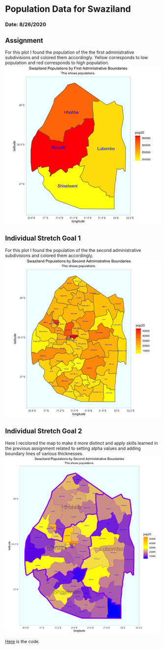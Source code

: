 # Population Data for Swaziland

### Date: 8/26/2020

## Assignment
For this plot I found the population of the the first administrative subdivisions and colored them accordingly. Yellow corresponds to low population and red corresponds to high population.
![Swaziland Population](images/swz_pop20.png)

## Individual Stretch Goal 1
For this plot I found the population of the the second administrative subdivisions and colored them accordingly.
![Swaziland Population](images/swz_pop20_adm2.png)

## Individual Stretch Goal 2
Here I recolored the map to make it more distinct and apply skills learned in the previous assignment related to setting alpha values and adding boundary lines of various thicknesses. 
![Swaziland Population Recolored](images/swz_pop20_recolored.png)

[Here](scripts/spatialDataPracticeSwaziland.R) is the code.
